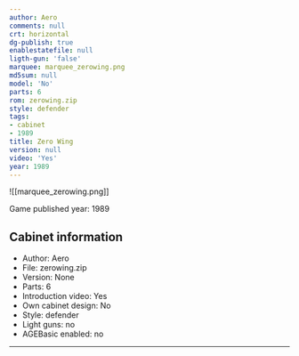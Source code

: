```yaml
---
author: Aero
comments: null
crt: horizontal
dg-publish: true
enablestatefile: null
ligth-gun: 'false'
marquee: marquee_zerowing.png
md5sum: null
model: 'No'
parts: 6
rom: zerowing.zip
style: defender
tags:
- cabinet
- 1989
title: Zero Wing
version: null
video: 'Yes'
year: 1989
---
```


![[marquee_zerowing.png]]

Game published year: 1989

## Cabinet information

- Author: Aero
- File: zerowing.zip
- Version: None
- Parts: 6
- Introduction video: Yes
- Own cabinet design: No
- Style: defender
- Light guns: no
- AGEBasic enabled: no

---
